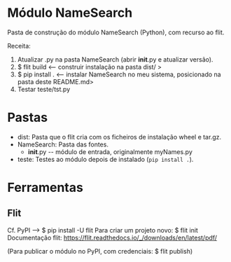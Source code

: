 # Módulo NameSearch
Pasta de construção do módulo NameSearch (Python), com recurso ao flit.

Receita:

1. Atualizar .py na pasta NameSearch (abrir __init__.py e atualizar versão).
2. $ flit build                         <-- construir instalação na pasta dist/ >
3. $ pip install .                      <-- instalar NameSearch no meu sistema, posicionado na pasta deste README.md>
4. Testar teste/tst.py


# Pastas

- dist: Pasta que o flit cria com os ficheiros de instalação wheel e tar.gz.
- NameSearch: Pasta das fontes.
  - __init__.py -- módulo de entrada, originalmente myNames.py
- teste: Testes ao módulo depois de instalado (`pip install .`).


# Ferramentas

## Flit
Cf. PyPI --> $ pip install -U flit
Para criar um projeto novo: $ flit init
Documentação flit: https://flit.readthedocs.io/_/downloads/en/latest/pdf/

(Para publicar o módulo no PyPI, com credenciais: $ flit publish)
